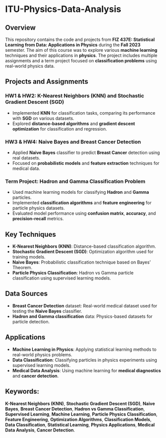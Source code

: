 # ITU-Physics-Data-Analysis

## Overview
This repository contains the code and projects from **FIZ 437E: Statistical Learning from Data: Applications in Physics** during the **Fall 2023** semester. The aim of this course was to explore various **machine learning** techniques and their applications in **physics**. The project includes multiple assignments and a term project focused on **classification problems** using real-world physics data.

## Projects and Assignments
### HW1 & HW2: K-Nearest Neighbors (KNN) and Stochastic Gradient Descent (SGD)
- Implemented **KNN** for classification tasks, comparing its performance with **SGD** on various datasets.
- Explored **distance-based algorithms** and **gradient descent optimization** for classification and regression.

### HW3 & HW4: Naive Bayes and Breast Cancer Detection
- Applied **Naive Bayes** classifier to predict **Breast Cancer** detection using real datasets.
- Focused on **probabilistic models** and **feature extraction** techniques for medical data.

### Term Project: Hadron and Gamma Classification Problem
- Used machine learning models for classifying **Hadron** and **Gamma** particles.
- Implemented **classification algorithms** and **feature engineering** for particle physics datasets.
- Evaluated model performance using **confusion matrix**, **accuracy**, and **precision-recall** metrics.

## Key Techniques
- **K-Nearest Neighbors (KNN)**: Distance-based classification algorithm.
- **Stochastic Gradient Descent (SGD)**: Optimization algorithm used for training models.
- **Naive Bayes**: Probabilistic classification technique based on Bayes’ Theorem.
- **Particle Physics Classification**: Hadron vs Gamma particle classification using supervised learning models.

## Data Sources
- **Breast Cancer Detection** dataset: Real-world medical dataset used for testing the **Naive Bayes** classifier.
- **Hadron and Gamma classification** data: Physics-based datasets for particle detection.

## Applications
- **Machine Learning in Physics**: Applying statistical learning methods to real-world physics problems.
- **Data Classification**: Classifying particles in physics experiments using supervised learning models.
- **Medical Data Analysis**: Using machine learning for **medical diagnostics** and **cancer detection**.

## Keywords:
**K-Nearest Neighbors (KNN)**, **Stochastic Gradient Descent (SGD)**, **Naive Bayes**, **Breast Cancer Detection**, **Hadron vs Gamma Classification**, **Supervised Learning**, **Machine Learning**, **Particle Physics Classification**, **Feature Engineering**, **Optimization Algorithms**, **Classification Models**, **Data Classification**, **Statistical Learning**, **Physics Applications**, **Medical Data Analysis**, **Cancer Detection**.
